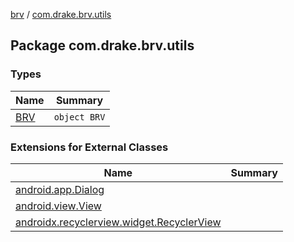 [brv](../index.md) / [com.drake.brv.utils](./index.md)

## Package com.drake.brv.utils

### Types

| Name | Summary |
|---|---|
| [BRV](-b-r-v/index.md) | `object BRV` |

### Extensions for External Classes

| Name | Summary |
|---|---|
| [android.app.Dialog](android.app.-dialog/index.md) |  |
| [android.view.View](android.view.-view/index.md) |  |
| [androidx.recyclerview.widget.RecyclerView](androidx.recyclerview.widget.-recycler-view/index.md) |  |
